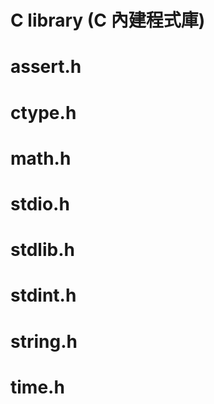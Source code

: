# C library (C 內建程式庫)



assert.h
=============
ctype.h
=============
math.h
=============
stdio.h
=============
stdlib.h
=============
stdint.h
=============
string.h
=============
time.h 
=============

